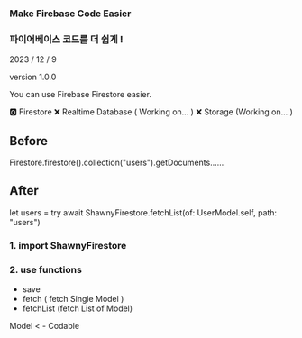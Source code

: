 ### Make Firebase Code Easier
### 파이어베이스 코드를 더 쉽게 !

2023 / 12 / 9

version 1.0.0

You can use Firebase Firestore easier.

🅾️ Firestore
❌ Realtime Database ( Working on... )
❌ Storage (Working on... )

## Before
Firestore.firestore().collection("users").getDocuments...... 

## After
let users = try await ShawnyFirestore.fetchList(of: UserModel.self, path: "users")



### 1.  import ShawnyFirestore

### 2. use functions
- save
- fetch ( fetch Single Model )
- fetchList (fetch List of Model)

Model  < - Codable


